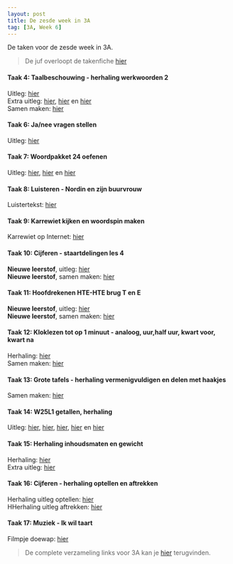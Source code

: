 ```yaml
---
layout: post
title: De zesde week in 3A
tag: [3A, Week 6]
---
```

De taken voor de zesde week in 3A.

> De juf overloopt de takenfiche [hier](https://www.loom.com/share/3759db6146ed4142abd9891b5584be91)

#### Taak 4: Taalbeschouwing - herhaling werkwoorden 2
Uitleg: [hier](https://www.loom.com/share/3716840030bd4ea4a921f52b7234a042)  
Extra uitleg: [hier](https://www.xnapda.be/filmpjes/3de-leerjaar/infinitief), [hier](https://www.xnapda.be/filmpjes/4de-leerjaar/de-stam-van-een-werkwoord) en [hier](https://www.xnapda.be/filmpjes/3de-leerjaar/werkwoord)  
Samen maken: [hier](https://www.loom.com/share/330e79b99baf47558a017350a33bb6ad)

#### Taak 6: Ja/nee vragen stellen
Uitleg: [hier](https://www.youtube.com/watch?v=a-ixJcpf1Tw)  

#### Taak 7: Woordpakket 24 oefenen
Uitleg: [hier](https://www.xnapda.be/filmpjes/3de-leerjaar/verdubbelen), [hier](https://www.xnapda.be/filmpjes/3de-leerjaar/verenkelen) en [hier](https://www.xnapda.be/filmpjes/3de-leerjaar/verenkelen-en-verdubbelen)

#### Taak 8: Luisteren - Nordin en zijn buurvrouw
Luistertekst: [hier](https://www.loom.com/share/3c10fcc95af6499abead07c507eccfdb)  

#### Taak 9: Karrewiet kijken en woordspin maken
Karrewiet op Internet: [hier](https://www.ketnet.be/kijken/karrewiet)

#### Taak 10: Cijferen - staartdelingen les 4
**Nieuwe leerstof**, uitleg: [hier](https://www.loom.com/share/3f8b3475d25b4fd58e9628dcebaf94b5)  
**Nieuwe leerstof**, samen maken: [hier](https://www.loom.com/share/1c5854d23a90485a86982b4dd7e031e3)

#### Taak 11: Hoofdrekenen HTE-HTE brug T en E
**Nieuwe leerstof**, uitleg: [hier](https://www.loom.com/share/232c12e5c83a47919901feb03b057086)  
**Nieuwe leerstof**, samen maken: [hier](https://www.loom.com/share/1a55980e050745e78ddf646dbfac80cc)  

#### Taak 12: Kloklezen tot op 1 minuut - analoog, uur,half uur, kwart voor, kwart na
Herhaling: [hier](https://www.loom.com/share/2fee25c3039d4843a4ccb1c67cbe5c1f?fbclid=IwAR1ho6b6zewpG6iiNaDKUV7PF5XTxtO9hUZyu_SiuHf6no1VZkKoBPCd2xI)   
Samen maken: [hier](https://www.loom.com/share/ee47cc220a9b443db98211811ed836df)

#### Taak 13: Grote tafels - herhaling vermenigvuldigen en delen met haakjes
Samen maken: [hier](https://www.loom.com/share/742f1ba0f94e47e98871a18e35e40e85)  

#### Taak 14: W25L1 getallen, herhaling
Uitleg: [hier](https://www.loom.com/share/284caad1af2140ee8ca40945dafa4464), [hier](https://www.xnapda.be/filmpjes/3de-leerjaar/even-en-oneven), [hier](https://www.xnapda.be/filmpjes/3de-leerjaar/getallen-tot-1-000), [hier](https://www.xnapda.be/filmpjes/3de-leerjaar/de-helft) en [hier](https://www.xnapda.be/filmpjes/3de-leerjaar/het-dubbel)

#### Taak 15: Herhaling inhoudsmaten en gewicht
Herhaling: [hier](https://www.loom.com/share/51ad4451ca644f77902c5695029f1562)   
Extra uitleg: [hier](https://www.xnapda.be/filmpjes/5de-leerjaar/maateenheden-omzetten-met-een-tabel)

#### Taak 16: Cijferen - herhaling optellen en aftrekken
Herhaling uitleg optellen: [hier](https://www.youtube.com/watch?v=_gxMHwNKjRY&feature=youtu.be&fbclid=IwAR3KMVctoLNXjPI3PkOJKN2f0x2KG3nRBKS4eUCuvrXuwzmtDomYeBkKZoA)   
HHerhaling uitleg aftrekken: [hier](https://www.youtube.com/watch?v=BMPkPfrf6Fg)

#### Taak 17: Muziek - Ik wil taart
Filmpje doewap: [hier](https://www.youtube.com/watch?v=EO2VmimB-TU)

> De complete verzameling links voor 3A kan je [hier](/Klas3A) terugvinden.
